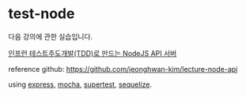 test-node
=============

다음 강의에 관한 실습입니다.

[인프런 
테스트주도개발(TDD)로 만드는 NodeJS API 서버](https://www.inflearn.com/course/%ED%85%8C%EC%8A%A4%ED%8A%B8%EC%A3%BC%EB%8F%84%EA%B0%9C%EB%B0%9C-tdd-nodejs-api/)

reference github: https://github.com/jeonghwan-kim/lecture-node-api

using [express](https://expressjs.com/), [mocha](https://mochajs.org/), [supertest](https://github.com/visionmedia/supertest), [sequelize](http://docs.sequelizejs.com/).


